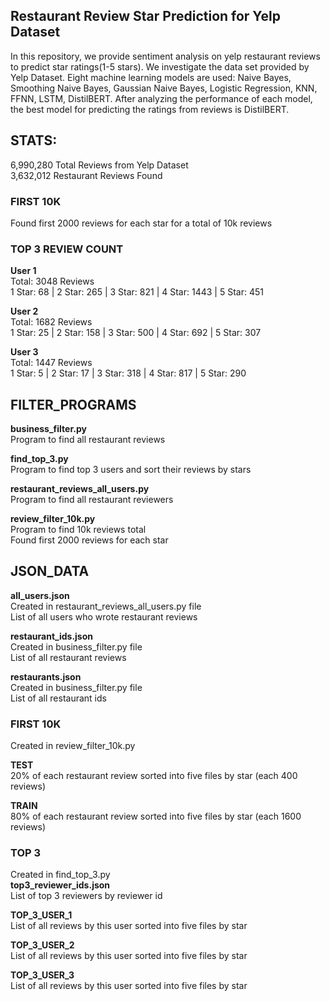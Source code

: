 ## Restaurant Review Star Prediction for Yelp Dataset 
In this repository, we provide sentiment analysis on yelp restaurant reviews to predict star ratings(1-5 stars). We investigate the data set provided by Yelp Dataset. Eight machine learning models are used: Naive Bayes, Smoothing Naive Bayes, Gaussian Naive Bayes, Logistic Regression, KNN, FFNN, LSTM, DistilBERT. After analyzing the performance of each model, the best model for predicting the ratings from reviews is DistilBERT.  

## STATS:
6,990,280 Total Reviews from Yelp Dataset \
3,632,012 Restaurant Reviews Found

### FIRST 10K
Found first 2000 reviews for each star for a total of 10k reviews

### TOP 3 REVIEW COUNT
**User 1** \
Total: 3048 Reviews \
1 Star: 68 | 2 Star: 265 | 3 Star: 821 | 4 Star: 1443 | 5 Star: 451 

**User 2** \
Total: 1682 Reviews \
1 Star: 25 | 2 Star: 158 | 3 Star: 500 | 4 Star: 692 | 5 Star: 307 

**User 3** \
Total: 1447 Reviews \
1 Star: 5 | 2 Star: 17 | 3 Star: 318 | 4 Star: 817 | 5 Star: 290 

## FILTER_PROGRAMS
**business_filter.py** \
Program to find all restaurant reviews 

**find_top_3.py** \
Program to find top 3 users and sort their reviews by stars

**restaurant_reviews_all_users.py** \
Program to find all restaurant reviewers 

**review_filter_10k.py** \
Program to find 10k reviews total \
Found first 2000 reviews for each star 

## JSON_DATA
**all_users.json** \
Created in restaurant_reviews_all_users.py file \
List of all users who wrote restaurant reviews 

**restaurant_ids.json** \
Created in business_filter.py file \
List of all restaurant reviews 

**restaurants.json** \
Created in business_filter.py file \
List of all restaurant ids 

### FIRST 10K 
Created in review_filter_10k.py 

**TEST** \
20% of each restaurant review sorted into five files by star (each 400 reviews) 

**TRAIN** \
80% of each restaurant review sorted into five files by star (each 1600 reviews) 

### TOP 3 
Created in find_top_3.py \
**top3_reviewer_ids.json** \
List of top 3 reviewers by reviewer id 

**TOP_3_USER_1** \
List of all reviews by this user sorted into five files by star 

**TOP_3_USER_2** \
List of all reviews by this user sorted into five files by star 

**TOP_3_USER_3** \
List of all reviews by this user sorted into five files by star 
